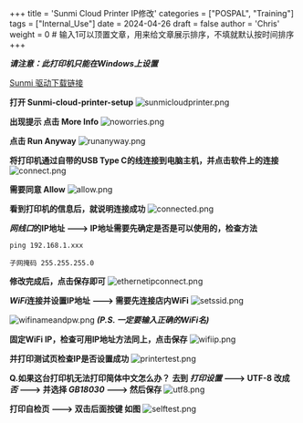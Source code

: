 +++
title = 'Sunmi Cloud Printer IP修改'
categories = ["POSPAL", "Training"]
tags = ["Internal_Use"]
date = 2024-04-26
draft = false
author = 'Chris'
weight = 0 # 输入1可以顶置文章，用来给文章展示排序，不填就默认按时间排序
+++

***请注意：此打印机只能在Windows上设置***

[Sunmi 驱动下载链接](https://onedrive.live.com/?cid=8119C2A597679EB1&mid=A0722E84162626D8%21108&mcid=A0722E84162626D8&sd=1&id=8119C2A597679EB1%21130346&parId=8119C2A597679EB1%21130342&o=OneUp "Sunmi驱动下载")

**打开 Sunmi-cloud-printer-setup**
![sunmicloudprinter.png](/img/sunmicloudprinter.png)

**出现提示 点击 More Info**
![noworries.png](/img/noworries.png)

**点击 Run Anyway**
![runanyway.png](/img/runanyway.png)

**将打印机通过自带的USB Type C的线连接到电脑主机，并点击软件上的连接**
![connect.png](/img/connect.png)

**需要同意 Allow**
![allow.png](/img/allow.png)

**看到打印机的信息后，就说明连接成功**
![connected.png](/img/connected.png)


***网线口*的IP地址 ---> IP地址需要先确定是否是可以使用的，检查方法**
```dos
ping 192.168.1.xxx
```
```
子网掩码 255.255.255.0
```
**修改完成后，点击保存即可**
![ethernetipconnect.png](/img/ethernetipconnect.png)

***WiFi*连接并设置IP地址 ---> 需要先连接店内WiFi**
![setssid.png](/img/setssid.png)

![wifinameandpw.png](/img/wifinameandpw.png)
***(P.S. 一定要输入正确的WiFi名)***

**固定WiFi IP，检查可用IP地址方法同上，点击保存**
![wifiip.png](/img/wifiip.png)

**并打印测试页检查IP是否设置成功**
![printertest.png](/img/printertest.png)

**Q.如果这台打印机无法打印简体中文怎么办？**
**去到 *打印设置* ---> UTF-8 改成 *否* ---> 并选择 *GB18030* ---> 然后保存**
![utf8.png](/img/utf8.png)

**打印自检页 ---> 双击后面按键 如图**
![selftest.png](/img/selftest.png)